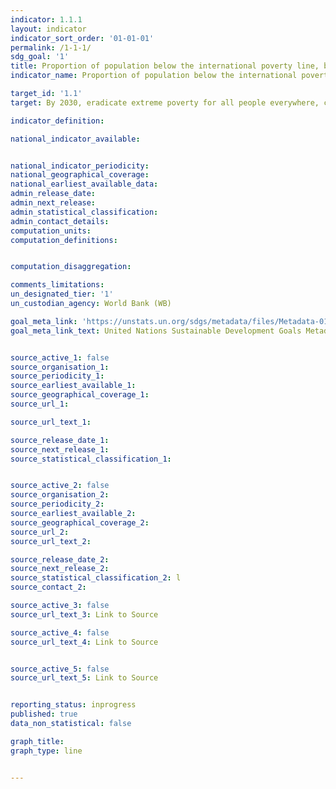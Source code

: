 ```yaml
---
indicator: 1.1.1
layout: indicator
indicator_sort_order: '01-01-01'
permalink: /1-1-1/
sdg_goal: '1'
title: Proportion of population below the international poverty line, by sex, age, employment status and geographical location (urban/rural)
indicator_name: Proportion of population below the international poverty line, by sex, age, employment status and geographical location (urban/rural)

target_id: '1.1'
target: By 2030, eradicate extreme poverty for all people everywhere, currently measured as people living on less than $1.25 a day

indicator_definition:

national_indicator_available:


national_indicator_periodicity:
national_geographical_coverage:
national_earliest_available_data:
admin_release_date:
admin_next_release:
admin_statistical_classification:
admin_contact_details:
computation_units:
computation_definitions:


computation_disaggregation:

comments_limitations:
un_designated_tier: '1'
un_custodian_agency: World Bank (WB)

goal_meta_link: 'https://unstats.un.org/sdgs/metadata/files/Metadata-01-01-01a.pdf'
goal_meta_link_text: United Nations Sustainable Development Goals Metadata


source_active_1: false
source_organisation_1:
source_periodicity_1:
source_earliest_available_1:
source_geographical_coverage_1:
source_url_1:

source_url_text_1:

source_release_date_1:
source_next_release_1:
source_statistical_classification_1:


source_active_2: false
source_organisation_2:
source_periodicity_2:
source_earliest_available_2:
source_geographical_coverage_2:
source_url_2:
source_url_text_2:

source_release_date_2:
source_next_release_2:
source_statistical_classification_2: l
source_contact_2:

source_active_3: false
source_url_text_3: Link to Source

source_active_4: false
source_url_text_4: Link to Source


source_active_5: false
source_url_text_5: Link to Source


reporting_status: inprogress
published: true
data_non_statistical: false

graph_title:
graph_type: line


---
```

